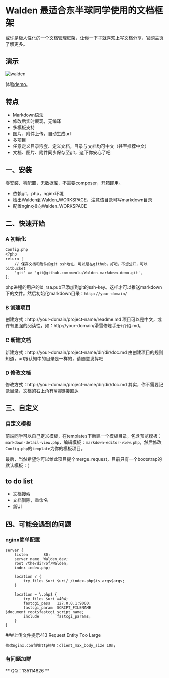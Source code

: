 # Walden 最适合东半球同学使用的文档框架

或许是极人性化的一个文档管理框架，让你一下子就喜欢上写文档分享，[官网主页](http://www.huamanshu.com/walden.html)了解更多。

## 演示
![walden](https://raw.github.com/meolu/Walden/master/static/screenshots/walden.gif)

体验[demo](http://walden.huamanshu.com/)。

## 特点

* Markdown语法
* 修改后实时展现，无编译
* 多模板支持
* 图片、附件上传，自动生成url
* 多项目
* 任意定义目录嵌套、定义文档，目录与文档均可中文（甚至推荐中文）
* 文档、图片、附件同步保存至git，这下你安心了吧

## 一、安装

零安装、零配置，无数据库，不需要composer，开箱即用。

* 依赖git，php，nginx环境
* 检出Walden到Walden_WORKSPACE，注意该目录可写markdown目录
* 配置nginx指向Walden_WORKSPACE

## 二、快速开始

### A 初始化
```
Config.php
<?php
return [
    // 保存文档和附件的git ssh地址，可以是在github，好吧，不想公开，可以bitbucket
    'git' => 'git@github.com:meolu/Walden-markdown-demo.git',
];
```
php进程的用户的id_rsa.pub已添加到git的ssh-key。这样才可以推送markdown下的文件。然后初始化markdown目录：`http://your-domain/`

### B 创建项目

创建方式：http://your-domain/project-name/readme.md
项目可以是中文，或许有更强的阅读性，如：http://your-domain/滑雪修炼手册/介绍.md。

### C 新建文档

新建方式：http://your-domain/project-name/dir/dir/doc.md
由创建项目的规则知道，url跟认知中的目录是一样的，请随意发挥吧

### D 修改文档

修改方式：http://your-domain/project-name/dir/dir/doc.md
其实，你不需要记录目录，文档的右上角有`编辑`链接直达

## 三、自定义

### 自定义模板

前端同学可以自己定义模板，在templates下新建一个模板目录，包含预览模板：`markdown-detail-view.php`，编辑模板：`markdown-editor-view.php`，然后修改`Config.php`的`template`为你的模板项目。

最后，当然希望你可以给此项目提个merge_request，目前只有一个bootstrap的默认模板：(


## to do list

* 文档搜索
* 文档删除，重命名
* 新UI

## 四、可能会遇到的问题


### nginx简单配置

```
server {
    listen       80;
    server_name  Walden.dev;
    root /the/dir/of/Walden;
    index index.php;

    location / {
        try_files $uri $uri/ /index.php$is_args$args;
    }

    location ~ \.php$ {
        try_files $uri =404;
        fastcgi_pass   127.0.0.1:9000;
        fastcgi_param  SCRIPT_FILENAME  $document_root$fastcgi_script_name;
        include        fastcgi_params;
    }
}
```

###上传文件提示413 Request Entity Too Large

```
修改nginx.conf的http模块：client_max_body_size 10m;
```


### 有问题加群
** QQ：135114826 **

